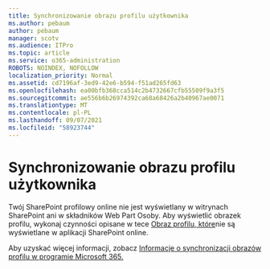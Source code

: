 ```yaml
---
title: Synchronizowanie obrazu profilu użytkownika
ms.author: pebaum
author: pebaum
manager: scotv
ms.audience: ITPro
ms.topic: article
ms.service: o365-administration
ROBOTS: NOINDEX, NOFOLLOW
localization_priority: Normal
ms.assetid: cd7196af-3ed9-42e6-b594-f51ad265fd63
ms.openlocfilehash: ea00bfb368cca514c2b4732667cfb55509f9a3f5
ms.sourcegitcommit: ae556b6b26974392ca68a68426a2b40967ae0071
ms.translationtype: MT
ms.contentlocale: pl-PL
ms.lasthandoff: 09/07/2021
ms.locfileid: "58923744"
---
```

# <a name="sync-a-users-profile-picture"></a>Synchronizowanie obrazu profilu użytkownika

Twój SharePoint profilowy online nie jest wyświetlany w witrynach SharePoint ani w składników Web Part Osoby. Aby wyświetlić obrazek profilu, wykonaj czynności opisane w tece [Obraz profilu, które](https://docs.microsoft.com/sharepoint/troubleshoot/administration/profile-picture-not-showing)nie są wyświetlane w aplikacji SharePoint online.

Aby uzyskać więcej informacji, zobacz [Informacje o synchronizacji obrazów profilu w programie Microsoft 365.](https://support.office.com/article/information-about-profile-picture-synchronization-in-office-365-20594d76-d054-4af4-a660-401133e3d48a)

